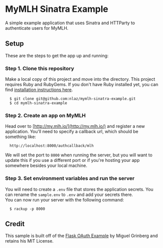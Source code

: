 # MyMLH Sinatra Example
A simple example application that uses Sinatra and HTTParty to authenticate users for MyMLH.  

## Setup

These are the steps to get the app up and running:

###  Step 1. Clone this repository
Make a local copy of this project and move into the directory. This project requires Ruby and RubyGems. If you don't have Ruby installed yet, you can find [installation instructions here](https://www.digitalocean.com/community/tutorials/how-to-install-and-get-started-with-sinatra-on-your-system-or-vps).
```
  $ git clone git@github.com:nlaz/mymlh-sinatra-example.git 
  $ cd mymlh-sinatra-example  
```

### Step 2. Create an app on MyMLH
Head over to [http://my.mlh.io/](http://my.mlh.io/) and register a new application. You'll need to specify a callback url, which should be something like:  
```
  http://localhost:8000/authcallback/mlh
```  
We will set the port to `8000` when running the server, but you will want to update this if you use a different port or if you're hosting your app somewhere besides your local machine.

### Step 3. Set environment variables and run the server
You will need to create a `.env` file that stores the application secrets. You can rename the `sample.env` to `.env` and add your secrets there.  
You can now run your server with the following command:  
```
  $ rackup -p 8000
```

## Credit
This sample is built off of the [Flask OAuth Example](https://github.com/miguelgrinberg/flask-oauth-example) by Miguel Grinberg and retains his MIT License.